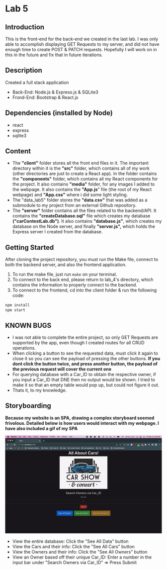 # Lab 5

## Introduction
This is the front-end for the back-end we created in the last lab. I was only able to accomplish displaying GET Requests to my server, and did not have enough time to create POST & PATCH requests. Hopefully I will work on in this in the future and fix that in future iterations.

## Description
Created a full stack application
* Back-End: Node.js & Express.js & SQLite3
* Frond-End: Bootstrap & React.js

## Dependencies (installed by Node)
-   react
- express
- sqlite3

## Content
- The **"client"** folder stores all the front end files in it. The important directory within it is the **"src"** folder, which contains all of my work (other directories are just to create a React app). In the folder contains the **"components"** folder, which contains all my React components for the project. It also contains **"media"** folder, for any images I added to the webpage. It also contains the **"App.js**" file (the root of my React webpage) and **"App.css"** where i did some light styling.
- The "data_lab5" folder stores the **"data.csv"** that was added as a submodule to my project from an external Github repository.
- The **"server"** folder contains all the files related to the backend/API. It contains the **"createDatabase.sql"** file which creates my database **("carContestLab.db")**. It also contains **"database.js"**, which creates my database on the Node server, and finally **"server.js",** which holds the Express server I created from the database. 

## Getting Started

After cloning the project repository, you must  run the Make file, connect to both the backend server, and also the frontend application.

1. To run the make file, just run `` make `` on your terminal.
2. To connect to the back end, please return to lab_4's directory, which 
contains the information to properly connect to the backend.
3. To connect to the frontend, cd into the client folder & run the following code: 

```
npm install 
npm start
```

## KNOWN BUGS
- I was not able to complete the entire project, so only GET Requests are supported by the app, even though I created routes for all CRUD operations.
- When clicking a button to see the requested data, must click it again to close it so you can see the payload of pressing the other buttons. **If you dont click the button twice, and press another button, the payload of the previous request will cover the current one**
- For querying database with a Car_ID to obtain the respective owner, if you input a Car_ID that DNE then no output would be shown. I tried to make it so that an empty table would pop up, but could not figure it out. 
- Thats it, to my knowledge.

## Storyboarding

**Because my website is an SPA, drawing a complex storyboard seemed frivolous. Detailed below is how users would interact with my webpage. I have also included a gif of my SPA**

<img src = "./project.gif" alt = "Gif of my Project">

-   View the entire database: Click the "See All Data" button
-   View the Cars and their info: Click the "See All Cars" button
-   View the Owners and their info: Click the "See All Owners" button
- View an Owner based off their unique Car_ID: Enter a number in the input bar under "Search Owners via Car_ID" => Press Submit
